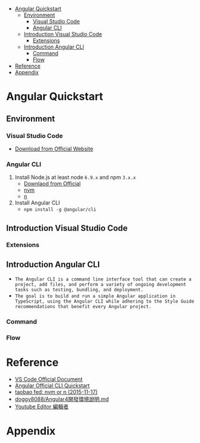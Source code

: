 
<!-- TOC -->

- [Angular Quickstart](#angular-quickstart)
  - [Environment](#environment)
    - [Visual Studio Code](#visual-studio-code)
    - [Angular CLI](#angular-cli)
  - [Introduction Visual Studio Code](#introduction-visual-studio-code)
    - [Extensions](#extensions)
  - [Introduction Angular CLI](#introduction-angular-cli)
    - [Command](#command)
    - [Flow](#flow)
- [Reference](#reference)
- [Appendix](#appendix)

<!-- /TOC -->

# Angular Quickstart


## Environment


### Visual Studio Code

*  [Download from Official Website](https://code.visualstudio.com/download)

### Angular CLI

1. Install Node.js at least node `6.9.x` and npm `3.x.x`
    * [Downlaod from Official](https://nodejs.org/en/download/)
    * [nvm](https://github.com/creationix/nvm)
    * [n](https://github.com/tj/n)
2. Install Angular CLI
    * `npm install -g @angular/cli`


## Introduction Visual Studio Code


### Extensions



## Introduction Angular CLI

* `The Angular CLI is a command line interface tool that can create a project, add files, and perform a variety of ongoing development tasks such as testing, bundling, and deployment.`
* `The goal is to build and run a simple Angular application in TypeScript, using the Angular CLI while adhering to the Style Guide recommendations that benefit every Angular project.`


### Command



### Flow



# Reference

* [VS Code Official Document](https://code.visualstudio.com/docs)
* [Angular Official CLI Quickstart](https://angular.io/docs/ts/latest/cli-quickstart.html)
* [taobao fed: nvm or n (2015-11-17)](http://taobaofed.org/blog/2015/11/17/nvm-or-n/)
* [doggy8088/Angular4開發環境說明.md](https://gist.github.com/doggy8088/15e434b43992cf25a78700438743774a)
* [Youtube Editor 編輯者](https://www.youtube.com/channel/UC8-c0VKKqkG_aPe0RG3SF0A)

# Appendix

